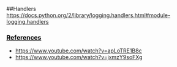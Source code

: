 ##Handlers
https://docs.python.org/2/library/logging.handlers.html#module-logging.handlers

### <u style="color: black">References</u>
* https://www.youtube.com/watch?v=apLoTRE1B8c
* https://www.youtube.com/watch?v=jxmzY9soFXg
